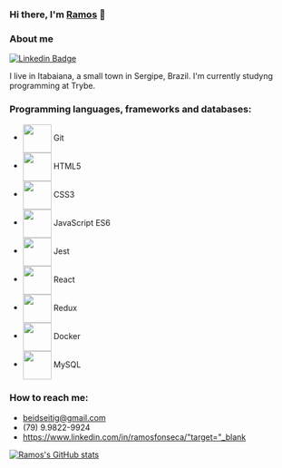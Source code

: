 ### Hi there, I'm [Ramos](https://github.com/beidseitig) 👋

<!--
**beidseitig/beidseitig** is a ✨ _special_ ✨ repository because its `README.md` (this file) appears on your GitHub profile.

Here are some ideas to get you started:

- 🔭 I’m currently working on ...
- 🌱 I’m currently learning ...
- 👯 I’m looking to collaborate on ...
- 🤔 I’m looking for help with ...
- 💬 Ask me about ...
- 📫 How to reach me: ...
- 😄 Pronouns: ...
- ⚡ Fun fact: ...
-->

### About me

[![Linkedin Badge](https://img.shields.io/badge/-Ramos%20Fonseca-blue?style=flat-square&logo=Linkedin&logoColor=white&link=https://www.linkedin.com/in/ramosfonseca/)](https://www.linkedin.com/in/ramosfonseca/)

I live in Itabaiana, a small town in Sergipe, Brazil. I'm currently studyng programming at Trybe.

### Programming languages, frameworks and databases:

- <img src="https://cdn.jsdelivr.net/gh/devicons/devicon/icons/git/git-original.svg" width="50" align="center" /> Git
- <img src="https://cdn.jsdelivr.net/gh/devicons/devicon/icons/html5/html5-original-wordmark.svg" width="50" align="center" /> HTML5
- <img src="https://cdn.jsdelivr.net/gh/devicons/devicon/icons/css3/css3-original-wordmark.svg" width="50" align="center" /> CSS3
- <img src="https://cdn.jsdelivr.net/gh/devicons/devicon/icons/javascript/javascript-plain.svg" width="50" align="center" /> JavaScript ES6
- <img src="https://cdn.jsdelivr.net/gh/devicons/devicon/icons/jest/jest-plain.svg" width="50" align="center" /> Jest
- <img src="https://cdn.jsdelivr.net/gh/devicons/devicon/icons/react/react-original.svg" width="50" align="center" /> React
- <img src="https://cdn.jsdelivr.net/gh/devicons/devicon/icons/redux/redux-original.svg" width="50" align="center" /> Redux
- <img src="https://cdn.jsdelivr.net/gh/devicons/devicon/icons/docker/docker-original.svg" width="50" align="center" /> Docker
- <img src="https://cdn.jsdelivr.net/gh/devicons/devicon/icons/mysql/mysql-original-wordmark.svg" width="50" align="center" /> MySQL

### How to reach me: 
  
- beidseitig@gmail.com
- (79) 9.9822-9924
- https://www.linkedin.com/in/ramosfonseca/"target="_blank


[![Ramos's GitHub stats](https://github-readme-stats.vercel.app/api?username=beidseitig)](https://github.com/beidseitig/github-readme-stats)
